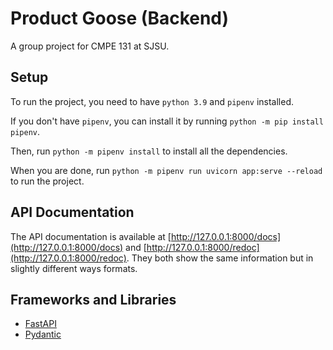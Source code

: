 # Product Goose (Backend)

A group project for CMPE 131 at SJSU.

## Setup

To run the project, you need to have `python 3.9` and `pipenv` installed.

If you don't have `pipenv`, you can install it by running `python -m pip install pipenv`.

Then, run `python -m pipenv install` to install all the dependencies.

When you are done, run `python -m pipenv run uvicorn app:serve --reload` to run the project.

## API Documentation

The API documentation is available at [http://127.0.0.1:8000/docs](http://127.0.0.1:8000/docs) and 
[http://127.0.0.1:8000/redoc](http://127.0.0.1:8000/redoc). They both show the same information but 
in slightly different ways formats.

## Frameworks and Libraries

+ [FastAPI](https://fastapi.tiangolo.com/)
+ [Pydantic](https://pydantic-docs.helpmanual.io/)
